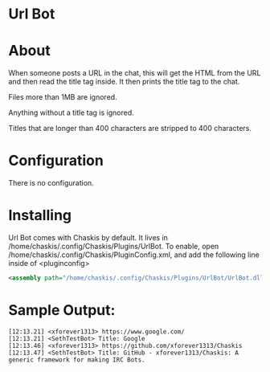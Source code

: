 ﻿Url Bot
==============

About
======
When someone posts a URL in the chat, this will get the HTML from the URL and then read the title tag inside.  It then prints the title tag to the chat.

Files more than 1MB are ignored.

Anything without a title tag is ignored.

Titles that are longer than 400 characters are stripped to 400 characters.

Configuration
=====

There is no configuration.

Installing
======

Url Bot comes with Chaskis by default.  It lives in /home/chaskis/.config/Chaskis/Plugins/UrlBot.  To enable, open /home/chaskis/.config/Chaskis/PluginConfig.xml, and add the following line inside of &lt;pluginconfig&gt;

```XML
<assembly path="/home/chaskis/.config/Chaskis/Plugins/UrlBot/UrlBot.dll" />;
```

Sample Output:
======

```
[12:13.21] <xforever1313> https://www.google.com/
[12:13.21] <SethTestBot> Title: Google
[12:13.46] <xforever1313> https://github.com/xforever1313/Chaskis
[12:13.47] <SethTestBot> Title: GitHub - xforever1313/Chaskis: A generic framework for making IRC Bots.
```
